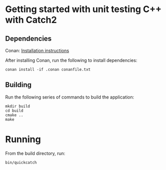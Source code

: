 # Getting started with unit testing C++ with Catch2

## Dependencies
Conan: [Installation instructions](https://docs.conan.io/en/latest/installation.html)

After installing Conan, run the following to install dependencies:
```
conan install -if .conan conanfile.txt
```

## Building
Run the following series of commands to build the application:
```
mkdir build
cd build
cmake ..
make
```

# Running
From the build directory, run:
```
bin/quickcatch
```
